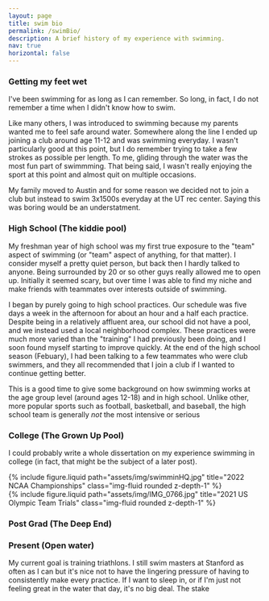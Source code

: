 ```yaml
---
layout: page
title: swim bio
permalink: /swimBio/
description: A brief history of my experience with swimming.
nav: true
horizontal: false
---
```

### Getting my feet wet
I've been swimming for as long as I can remember. So long, in fact, I do not remember a time when I didn't know how to swim. 

Like many others, I was introduced to swimming because my parents wanted me to feel safe around water. Somewhere along the line I ended up joining a club around age 11-12 and was swimming everyday. I wasn't particularly good at this point, but I do remember trying to take a few strokes as possible per length. To me, gliding through the water was the most fun part of swimmming. That being said, I wasn't really enjoying the sport at this point and almost quit on multiple occasions. 

My family moved to Austin and for some reason we decided not to join a club but instead to swim 3x1500s everyday at the UT rec center. Saying this was boring would be an understatment. 

### High School (The kiddie pool)
My freshman year of high school was my first true exposure to the "team" aspect of swimming (or "team" aspect of anything, for that matter). I consider myself a pretty quiet person, but back then I hardly talked to anyone. Being surrounded by 20 or so other guys really allowed me to open up. Initially it seemed scary, but over time I was able to find my niche and make friends with teammates over interests outside of swimming. 

I began by purely going to high school practices. Our schedule was five days a week in the afternoon for about an hour and a half each practice. Despite being in a relatively affluent area, our school did not have a pool, and we instead used a local neighborhood complex. These practices were much more varied than the "training" I had previously been doing, and I soon found myself starting to improve quickly. At the end of the high school season (Febuary), I had been talking to a few teammates who were club swimmers, and they all recommended that I join a club if I wanted to continue getting better. 

This is a good time to give some background on how swimming works at the age group level (around ages 12-18) and in high school. Unlike other, more popular sports such as football, basketball, and baseball, the high school team is generally *not* the most intensive or serious 

### College (The Grown Up Pool)
I could probably write a whole dissertation on my experience swimming in college (in fact, that might be the subject of a later post). 


<div class = "row">
    <div class="col-md-6" >
    {% include figure.liquid path="assets/img/swimminHQ.jpg" title="2022 NCAA Championships" class="img-fluid rounded z-depth-1" %}
    </div>
    <div class="col-md-6" >
        {% include figure.liquid path="assets/img/IMG_0766.jpg" title="2021 US Olympic Team Trials" class="img-fluid rounded z-depth-1" %}
    </div>

</div>

### Post Grad (The Deep End)

### Present (Open water)
My current goal is training triathlons. I still swim masters at Stanford as often as I can but it's nice not to have the lingering pressure of having to consistently make every practice. If I want to sleep in, or if I'm just not feeling great in the water that day, it's no big deal. The stake
